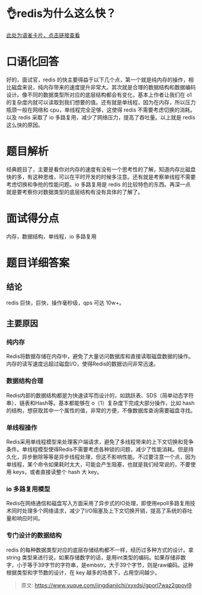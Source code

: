 # 👌redis为什么这么快？

[此处为语雀卡片，点击链接查看](https://www.yuque.com/jingdianjichi/xyxdsi/gporl7waz2gpoyl9#Zn8UI)

# 口语化回答
好的，面试官，redis 的快主要得益于以下几个点，第一个就是纯内存的操作，相比磁盘来说，纯内存带来的速度提升非常大。其次就是合理的数据结构和数据编码设计。像不同的数据类型所对应的底层结构都会有变化，基本上作者让我们在 o1 的复杂度内就可以读取到我们想要的值。还有就是单线程，因为在内存，所以压力瓶颈一般在网络和 cpu，单线程完全足够，这使得 redis 不需要考虑切换的消耗。以及 redis 采取了 io 多路复用，减少了网络压力，提高了吞吐量。以上就是 redis 这么快的原因。

# 题目解析
经典题目了，主要是看你对内存的速度有没有一个思考性的了解，知道内存比磁盘快的多，有这种思维，可以在平时开发的时候多注意。还有就是考察单线程不需要考虑切换和争抢的性能问题。io 多路复用是 redis 的比较特色的东西。再深一点就是要考察你对数据类型的底层结构有没有具体的了解了。

# 面试得分点
内存，数据结构，单线程，io 多路复用

# 题目详细答案
## 结论
redis 巨快，巨快，操作毫秒级，qps 可达 10w+。

## 主要原因
### 纯内存
Redis将数据存储在内存中，避免了大量访问数据库和直接读取磁盘数据的操作。内存的读写速度远超过磁盘I/O，使得Redis的数据访问非常迅速。

### 数据结构合理
Redis内部的数据结构都是为快速读写而设计的，如跳跃表、SDS（简单动态字符串）、链表和Hash等。基本都能够在 o（1）复杂度下完成大部分操作，比如 hash 的结构，想获取其中一个属性的值，非常的方便，不像数据库查询需要磁盘寻找。

### 单线程操作
Redis采用单线程模型来处理客户端请求，避免了多线程带来的上下文切换和竞争条件。单线程模型使得Redis不需要考虑各种锁的问题，减少了性能消耗。但是持久化，异步删除等等是异步线程处理，但这不影响性能。不过要注意一个点，因为单线程，某个命令如果耗时太大，可能会产生阻塞，也就是我们经常说的，不要使用 keys，或者直接读整个 hash 大 key。

### io 多路复用模型
<font style="color:rgb(25, 27, 31);">Redis在网络通信和磁盘写入方面采用了异步式的IO处理，即使用epoll</font>多路复用技术<font style="color:rgb(25, 27, 31);">同时处理多个网络请求，减少了I/O阻塞及</font>上下文切换<font style="color:rgb(25, 27, 31);">开销，提高了系统的吞吐量和响应时间。</font>

### 专门设计的数据结构
redis 的每种数据类型对应的底层存储结构都不一样，经历过多种方式的设计。拿 string 类型来进行说，如果存储数字的话，是用int类型的编码。如果存储非数字，小于等于39字节的字符串，是embstr。大于39个字节，则是raw编码。这种根据类型和字节数的设计，在 key 越多的场景下，占用空间越少。



> 原文: <https://www.yuque.com/jingdianjichi/xyxdsi/gporl7waz2gpoyl9>